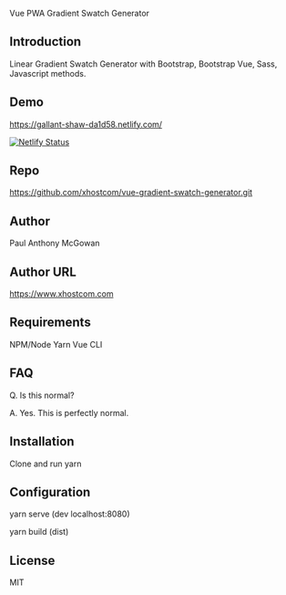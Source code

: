 Vue PWA Gradient Swatch Generator

## Introduction

Linear Gradient Swatch Generator with Bootstrap, Bootstrap Vue, Sass, Javascript methods.

## Demo

https://gallant-shaw-da1d58.netlify.com/

[![Netlify Status](https://api.netlify.com/api/v1/badges/761188fe-0cc9-4ab9-8803-691d4b9555c7/deploy-status)](https://app.netlify.com/sites/gallant-shaw-da1d58/deploys)

## Repo

https://github.com/xhostcom/vue-gradient-swatch-generator.git

## Author

Paul Anthony  McGowan

## Author URL

https://www.xhostcom.com

## Requirements

NPM/Node
 Yarn
Vue CLI

## FAQ

Q. Is this normal?

A. Yes. This is perfectly normal.

## Installation

Clone and run yarn

## Configuration

yarn serve  (dev localhost:8080)

yarn build (dist)

## License

MIT
